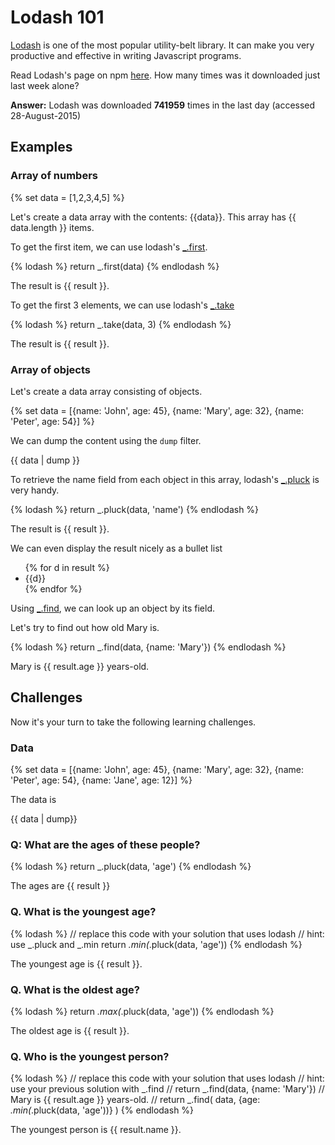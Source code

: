 # Lodash 101

[Lodash](https://lodash.com/docs) is one of the most popular utility-belt library.
It can make you very productive and effective in writing Javascript programs.

Read Lodash's page on npm [here](https://www.npmjs.com/package/lodash). How many times
was it downloaded just last week alone?

**Answer:** Lodash was downloaded **741959** times in the last day (accessed 28-August-2015)

## Examples

### Array of numbers

{% set data = [1,2,3,4,5] %}

Let's create a data array with the contents: {{data}}. This array has {{ data.length }} items.

To get the first item, we can use lodash's [_.first](https://lodash.com/docs#first).

{% lodash %}
return _.first(data)
{% endlodash %}

The result is {{ result }}.

To get the first 3 elements, we can use lodash's [_.take](https://lodash.com/docs#take)

{% lodash %}
return _.take(data, 3)
{% endlodash %}

The result is {{ result }}.

### Array of objects

Let's create a data array consisting of objects.

{% set data = [{name: 'John', age: 45}, {name: 'Mary', age: 32}, {name: 'Peter', age: 54}] %}

We can dump the content using the `dump` filter.

{{ data | dump }}

To retrieve the name field from each object in this array, lodash's
[_.pluck](https://lodash.com/docs#pluck) is very handy.

{% lodash %}
return _.pluck(data, 'name')
{% endlodash %}

The result is {{ result }}.

We can even display the result nicely as a bullet list

<ul>
{% for d in result %}
<li>
    {{d}}
</li>
{% endfor %}
</ul>

Using [_.find](https://lodash.com/docs#find), we can look up an object by its field.

Let's try to find out how old Mary is.

{% lodash %}
return _.find(data, {name: 'Mary'})
{% endlodash %}

Mary is {{ result.age }} years-old.

## Challenges

Now it's your turn to take the following learning challenges.

### Data

{% set data = [{name: 'John', age: 45}, {name: 'Mary', age: 32}, {name: 'Peter', age: 54}, {name: 'Jane', age: 12}] %}

The data is

{{ data | dump}}

### Q: What are the ages of these people?

{% lodash %}
return _.pluck(data, 'age')
{% endlodash %}

The ages are {{ result }}

### Q. What is the youngest age?

{% lodash %}
// replace this code with your solution that uses lodash
// hint: use _.pluck and _.min
return _.min(_.pluck(data, 'age'))
{% endlodash %}

The youngest age is {{ result }}.

### Q. What is the oldest age?

{% lodash %}
return _.max(_.pluck(data, 'age'))
{% endlodash %}

The oldest age is {{ result }}.

### Q. Who is the youngest person?

{% lodash %}
// replace this code with your solution that uses lodash
// hint: use your previous solution with _.find
// return _.find(data, {name: 'Mary'})
// Mary is {{ result.age }} years-old.
//
return _.find( data, {age: _.min(_.pluck(data, 'age'))} )
{% endlodash %}

The youngest person is {{ result.name }}.
